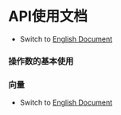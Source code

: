 # API使用文档

- Switch
  to [English Document](https://github.com/BeardedManZhao/algorithmStar/blob/main/KnowledgeDocument/API%20Usage%20Document.md)

### 操作数的基本使用

### 向量

- Switch
  to [English Document](https://github.com/BeardedManZhao/algorithmStar/blob/main/KnowledgeDocument/API%20Usage%20Document.md)
